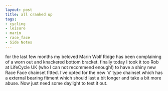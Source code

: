 ```yaml
---
layout: post
title: all cranked up
tags:
- cycling
- leisure
- marin
- race_face
- Side Notes
---
```

for the last few months my beloved Marin Wolf Ridge has been complaining of a worn out and knackered bottom bracket. finally today I took it too Rob at LifeCycle UK (who I can not recommend enough!) to have a shiny new Race Face chainset fitted. I’ve opted for the new ‘x’ type chainset which has a external bearing fitment which should last a bit longer and take a bit more abuse. Now just need some daylight to test it out.
